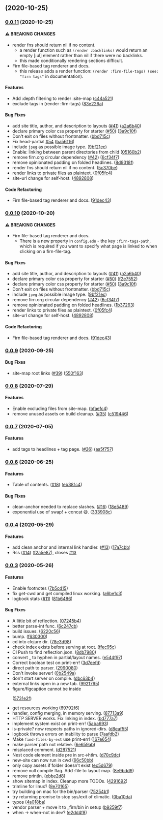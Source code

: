 ## [](https://github.com/theiceshelf/firn/compare/v0.0.11...v) (2020-10-25)

### [0.0.11](https://github.com/theiceshelf/firn/compare/v0.0.9...v0.0.11) (2020-10-25)

#### ⚠ BREAKING CHANGES

* render fns should return nil if no content.
  - a render function such as `(render :backlinks)` would return an empty [:ul] element rather than nil if there were no backlinks.
  - this made conditionally rendering sections difficult.
* Firn file-based tag renderer and docs.
  - this release adds a render function: `(render :firn-file-tags) (see: "firn tags"` in documentation).

#### Features

* Add :depth filtering to render :site-map ([c44a521](https://github.com/theiceshelf/firn/commit/c44a521ac71e460621f72cbedde66624864e5f3a))
* exclude tags in (render :firn-tags) ([83e226a](https://github.com/theiceshelf/firn/commit/83e226a6414c58d876e226bd40c889cfb213c325))


#### Bug Fixes

* add site title, author, and description to layouts ([#41](https://github.com/theiceshelf/firn/issues/41)) ([a2a6b40](https://github.com/theiceshelf/firn/commit/a2a6b4037a30daab27822a27371e3f7f3ad50dd2))
* declare primary color css property for starter ([#50](https://github.com/theiceshelf/firn/issues/50)) ([3a9c10f](https://github.com/theiceshelf/firn/commit/3a9c10f2bff0120909442821fd06e83908024a21))
* Don't exit on files without frontmatter. ([bbd715c](https://github.com/theiceshelf/firn/commit/bbd715c4ccc2ef41ec3c569459edd6072a4d9276))
* Fix head-partial  [#54](https://github.com/theiceshelf/firn/issues/54) ([ba56116](https://github.com/theiceshelf/firn/commit/ba5611638bb1de08367fbd7b0dea80b0e2836757))
* include `jpeg` as possible image type. ([9bf21ec](https://github.com/theiceshelf/firn/commit/9bf21ec578d5ac09bbbd37736977aafd4247e84e))
* Enable: linking between parent directories from child ([05160b2](https://github.com/theiceshelf/firn/commit/05160b2991fa4cee4f48a1b669db42bad688cf27))
* remove firn.org circular dependency ([#42](https://github.com/theiceshelf/firn/issues/42)) ([6cf34f7](https://github.com/theiceshelf/firn/commit/6cf34f78d2f672a09d90722f1e48ae3596875619))
* remove opinionated padding on folded headlines. ([8d9318f](https://github.com/theiceshelf/firn/commit/8d9318feea974bebf017decc15c9ba685638396e))
* render fns should return nil if no content. ([5c370be](https://github.com/theiceshelf/firn/commit/5c370bedebc1444a8797d057b61fa18ebc77fc35))
* render links to private files as plaintext. ([0f05fc4](https://github.com/theiceshelf/firn/commit/0f05fc4baf6b3d391f569aef6db3e3a5d1ceff5b))
* site-url change for self-host. ([4892808](https://github.com/theiceshelf/firn/commit/4892808af78f60bb142e387aa364fa03f8110e43))


#### Code Refactoring

* Firn file-based tag renderer and docs. ([91dec43](https://github.com/theiceshelf/firn/commit/91dec43bf068201f2fea6c338f92d47ecd8a836a))

### [0.0.10](https://github.com/theiceshelf/firn/compare/v0.0.9...v0.0.10) (2020-10-20)


#### ⚠ BREAKING CHANGES

* Firn file-based tag renderer and docs. 
  - There is a new property in `config.edn` - the key `:firn-tags-path`, which is required if you want to specify what page is linked to when clicking on a firn-file-tag.

#### Bug Fixes

* add site title, author, and description to layouts ([#41](https://github.com/theiceshelf/firn/issues/41)) ([a2a6b40](https://github.com/theiceshelf/firn/commit/a2a6b4037a30daab27822a27371e3f7f3ad50dd2))
* declare primary color css property for starter ([#50](https://github.com/theiceshelf/firn/issues/50)) ([f2e7552](https://github.com/theiceshelf/firn/commit/f2e75520e4a793561366d0c59fd44ac672e6c185))
* declare primary color css property for starter ([#50](https://github.com/theiceshelf/firn/issues/50)) ([3a9c10f](https://github.com/theiceshelf/firn/commit/3a9c10f2bff0120909442821fd06e83908024a21))
* Don't exit on files without frontmatter. ([bbd715c](https://github.com/theiceshelf/firn/commit/bbd715c4ccc2ef41ec3c569459edd6072a4d9276))
* include `jpeg` as possible image type. ([9bf21ec](https://github.com/theiceshelf/firn/commit/9bf21ec578d5ac09bbbd37736977aafd4247e84e))
* remove firn.org circular dependency ([#42](https://github.com/theiceshelf/firn/issues/42)) ([6cf34f7](https://github.com/theiceshelf/firn/commit/6cf34f78d2f672a09d90722f1e48ae3596875619))
* remove opinionated padding on folded headlines. ([1b37293](https://github.com/theiceshelf/firn/commit/1b37293c16035019d684172d618c996421cb67cf))
* render links to private files as plaintext. ([0f05fc4](https://github.com/theiceshelf/firn/commit/0f05fc4baf6b3d391f569aef6db3e3a5d1ceff5b))
* site-url change for self-host. ([4892808](https://github.com/theiceshelf/firn/commit/4892808af78f60bb142e387aa364fa03f8110e43))


#### Code Refactoring

* Firn file-based tag renderer and docs. ([91dec43](https://github.com/theiceshelf/firn/commit/91dec43bf068201f2fea6c338f92d47ecd8a836a))

### [0.0.9](https://github.com/theiceshelf/firn/compare/v0.0.8...v0.0.9) (2020-09-25)


#### Bug Fixes

* site-map root links ([#39](https://github.com/theiceshelf/firn/issues/39)) ([550f163](https://github.com/theiceshelf/firn/commit/550f1634851a2057fd65419ecbaedea31436b203))

### [0.0.8](https://github.com/theiceshelf/firn/compare/v0.0.7...v0.0.8) (2020-07-29)


#### Features

* Enable excluding files from site-map. ([bfaefc4](https://github.com/theiceshelf/firn/commit/bfaefc4c907442ef15e6c2fb5f316e903637863c))
* remove unused assets on build cleanup. ([#35](https://github.com/theiceshelf/firn/issues/35)) ([c519446](https://github.com/theiceshelf/firn/commit/c5194466c5e324ab876887f941fe303b5b718c64))

### [0.0.7](https://github.com/theiceshelf/firn/compare/v0.0.6...v0.0.7) (2020-07-05)


#### Features

* add tags to headlines + tag page. ([#26](https://github.com/theiceshelf/firn/issues/26)) ([aa5f757](https://github.com/theiceshelf/firn/commit/aa5f75742241a5af6e6a71463bf06e43eb2e210e))

### [0.0.6](https://github.com/theiceshelf/firn/compare/v0.0.4...v0.0.6) (2020-06-25)


#### Features

* Table of contents. ([#18](https://github.com/theiceshelf/firn/issues/18)) ([eb381c4](https://github.com/theiceshelf/firn/commit/eb381c4f472db6ab2e6c0b53b21fb6c2e8945e4a))


#### Bug Fixes

* clean-anchor needed to replace slashes. ([#16](https://github.com/theiceshelf/firn/issues/16)) ([18e5489](https://github.com/theiceshelf/firn/commit/18e5489b7998f4c026e7735e474a35f27a632e8a))
* exponential use of swap! + concat 😅. ([333908c](https://github.com/theiceshelf/firn/commit/333908c4e0dab1afdfd4d9e9b4cbecd129ccc685))

### [0.0.4](https://github.com/theiceshelf/firn/compare/v0.0.3...v0.0.4) (2020-05-29)


#### Features

* add clean anchor and internal link handler. ([#13](https://github.com/theiceshelf/firn/issues/13)) ([17a7cbb](https://github.com/theiceshelf/firn/commit/17a7cbb998009b6bbf7dddf4cffbca5b0af49f4b))
* Rss  ([#14](https://github.com/theiceshelf/firn/issues/14)) ([f2a5e87](https://github.com/theiceshelf/firn/commit/f2a5e874b5fc460aaa5478bf33fd2778f123358a)), closes [#13](https://github.com/theiceshelf/firn/issues/13)

### [0.0.3](https://github.com/theiceshelf/firn/compare/v0.0.2...v0.0.3) (2020-05-26)


#### Features

* Enable footnotes ([7b5cd15](https://github.com/theiceshelf/firn/commit/7b5cd152f822aba86a576410c89688a52619dcb5))
* fix get-cwd and get compiled linux working. ([a6be1c3](https://github.com/theiceshelf/firn/commit/a6be1c3d7bc68c560a72169c0fcd0886599b8c39))
* logbook stats ([#11](https://github.com/theiceshelf/firn/issues/11)) ([81b6486](https://github.com/theiceshelf/firn/commit/81b648696b5a7886875bdec8a1b0316eb09341e5))


#### Bug Fixes

* A little bit of reflection. ([07245b4](https://github.com/theiceshelf/firn/commit/07245b45f7fd5f5b73def8338cd2d0174e22ace1))
* better parse-int func. ([6c247cb](https://github.com/theiceshelf/firn/commit/6c247cbb4478f370bd9585b97b9aed62ab9425c3))
* build issues. ([6220c56](https://github.com/theiceshelf/firn/commit/6220c5608d397fde9ba3f0588e47528541abe42c))
* bump. ([f630300](https://github.com/theiceshelf/firn/commit/f63030007a0dc8e63002aee1d159a6bd3f6577d2))
* cd into clojure dir. ([78e3d98](https://github.com/theiceshelf/firn/commit/78e3d981978a463f69eb90a3461fc6b437c2fc68))
* check index exists before serving at root. ([ffec95c](https://github.com/theiceshelf/firn/commit/ffec95c5f82c5e57c86bf9d49f43b7dce6d8a1ec))
* CI Push to find reflection.json. ([8db7980](https://github.com/theiceshelf/firn/commit/8db7980a65459dc8f55021c914a4ba27944923ff))
* convert _ to hyphen in partial/layout names. ([e544f97](https://github.com/theiceshelf/firn/commit/e544f97acb4b9273f5b85250c6de2f27922a636f))
* Correct boolean test on print-err! ([3d7eefd](https://github.com/theiceshelf/firn/commit/3d7eefda88c5bc68c57831685d877e32052e950b))
* direct path to parser. ([2990080](https://github.com/theiceshelf/firn/commit/2990080793e1a0061ce1bdd81b4a9280443a5f2f))
* Don't invoke server! ([0b2549a](https://github.com/theiceshelf/firn/commit/0b2549a7886c5b7da6f7f56d86ff57fc23c79e81))
* don't start server on compile. ([dbc63b4](https://github.com/theiceshelf/firn/commit/dbc63b450aae8a9e69c3c37dc39d96ab23db5327))
* external links open in a new tab. ([9921765](https://github.com/theiceshelf/firn/commit/99217658b4e8dc9dc67fbff8451b4e75269ed652))
* figure/figcaption cannot be inside <p> ([5731e2f](https://github.com/theiceshelf/firn/commit/5731e2fe9a9e94f3029b6057302b85c2e83920c0))
* get resources working ([69792f6](https://github.com/theiceshelf/firn/commit/69792f639dcaa518e48504050705bf5b285a2a0a))
* handler, config merging, in memory serving. ([87713a9](https://github.com/theiceshelf/firn/commit/87713a90d6cc08848f03b733a0e99f9d73c3be18))
* HTTP SERVER works. Fix linking in index. ([bd777a7](https://github.com/theiceshelf/firn/commit/bd777a7754ef4e99ed464d98d29927fedd44702c))
* implement system exist on print-err! ([5aba693](https://github.com/theiceshelf/firn/commit/5aba69320dec322d8d31472dbfc3201ae54e44e5))
* is-private? now respects paths in ignored-dirs. ([d8eaf55](https://github.com/theiceshelf/firn/commit/d8eaf55457559ce51fbb8b050fac2ded4df24739))
* logbook throws errors on inability to parse ([7aafdb2](https://github.com/theiceshelf/firn/commit/7aafdb22c86b15ad0a1031b2c456a1e9a6a2156a))
* Make `find-files-by-ext` use print-err! ([167e654](https://github.com/theiceshelf/firn/commit/167e6541af336d3f31bf41c5cc57b800e5c851d4))
* make parser path not relative. ([6e659ab](https://github.com/theiceshelf/firn/commit/6e659ab12162445fba9bccf93e7a29b50073360c))
* misplaced comment. ([d287521](https://github.com/theiceshelf/firn/commit/d28752127e1d82875073a2d88989132cac3b635c))
* Nest code element inside pre in src->htlm. ([d70c9dc](https://github.com/theiceshelf/firn/commit/d70c9dc2aff77570312bfbe3d535de3be9f824f6))
* new-site can now run in cwd ([96c50bb](https://github.com/theiceshelf/firn/commit/96c50bbdefc986350b31364e08b18c1442071660))
* only copy assets if folder doesn't exist ([ec5d679](https://github.com/theiceshelf/firn/commit/ec5d679f477d1c4ad41e352eb4899c2cd7450d38))
* remove null compile flag. Add :file to layout map. ([8e9bdd9](https://github.com/theiceshelf/firn/commit/8e9bdd96158de1b05003d605fac8dbee4bd93652))
* remove println. ([ebbe2d8](https://github.com/theiceshelf/firn/commit/ebbe2d804b0271ee1ac46722aea39172ba90d3e1))
* show sitemap in index. Cleanup more TODOs. ([4291692](https://github.com/theiceshelf/firn/commit/4291692af93658a5bfe511bf05ce7cdfc7a1b33c))
* trimline for linux? ([8e70165](https://github.com/theiceshelf/firn/commit/8e7016593d84b14c2ddc99eda09d3a5dc72751d3))
* try building on mac for the bin/parser ([75254b1](https://github.com/theiceshelf/firn/commit/75254b13a993d161744e07340228eaaedf2c7e3e))
* try returning promise to stop sys/exit of climatic. ([0ba10da](https://github.com/theiceshelf/firn/commit/0ba10daacd81efb7b70d5b6a84d518b3a95b441f))
* typos ([4a018ba](https://github.com/theiceshelf/firn/commit/4a018ba526faa6cf10e365ca8e9454f73b6cf282))
* vendor parser + move it to _firn/bin in setup ([b9259f7](https://github.com/theiceshelf/firn/commit/b9259f7824d01a8288b16d6295ac4996f67b2fe0))
* when -> when-not in dev? ([e2dd4f8](https://github.com/theiceshelf/firn/commit/e2dd4f81dc884fd96ceee298e6048f10b13f49b7))

